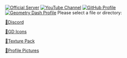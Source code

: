 [![Official Server](https://cdn.discordapp.com/emojis/874089012489519114.png?v=1)](https://discord.gg/JGEjfm5Gn4)
[![YouTube Channel](https://cdn.discordapp.com/emojis/874090930855092265.png?v=1)](https://www.youtube.com/channel/UCofCDfLjs_TkiC-p0-k_9XA)
[![GitHub Profile](https://cdn.discordapp.com/emojis/874089226197692436.png?v=1)](https://github.com/Reper2)
[![Geometry Dash Profile](https://cdn.discordapp.com/emojis/651522650992148492.png?v=1)](https://gdbrowser.com/u/ReperGD2)
Please select a file or directory:

[📁Discord](https://reper2.github.io/Downloadable-Files/md/discord)

[📁GD Icons](https://reper2.github.io/Downloadable-Files/md/gd-icons)

[📁Texture Pack](https://reper2.github.io/Downloadable-Files/md/texture-pack)

[📁Profile Pictures](https://reper2.github.io/Downloadable-Files/md/pfp)

